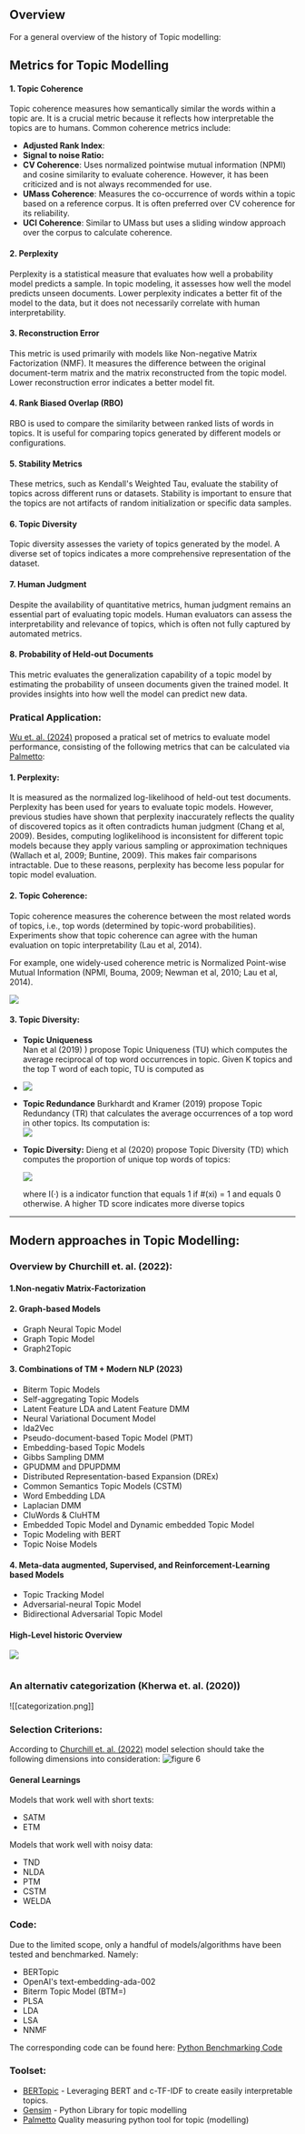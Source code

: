 
## Overview
For a general overview of the history of Topic modelling: <br>

## Metrics for Topic Modelling

#### 1. Topic Coherence
Topic coherence measures how semantically similar the words within a topic are. It is a crucial metric because it reflects how interpretable the topics are to humans. Common coherence metrics include: 
- **Adjusted Rank Index**:
- **Signal to noise Ratio:**
- **CV Coherence**: Uses normalized pointwise mutual information (NPMI) and cosine similarity to evaluate coherence. However, it has been criticized and is not always recommended for use. 
- **UMass Coherence**: Measures the co-occurrence of words within a topic based on a reference corpus. It is often preferred over CV coherence for its reliability. 
- **UCI Coherence**: Similar to UMass but uses a sliding window approach over the corpus to calculate coherence.

#### 2. Perplexity
Perplexity is a statistical measure that evaluates how well a probability model predicts a sample. In topic modeling, it assesses how well the model predicts unseen documents. Lower perplexity indicates a better fit of the model to the data, but it does not necessarily correlate with human interpretability. 

#### 3. Reconstruction Error 
This metric is used primarily with models like Non-negative Matrix Factorization (NMF). It measures the difference between the original document-term matrix and the matrix reconstructed from the topic model. Lower reconstruction error indicates a better model fit.
#### 4. Rank Biased Overlap (RBO)
RBO is used to compare the similarity between ranked lists of words in topics. It is useful for comparing topics generated by different models or configurations. 

#### 5. Stability Metrics 
These metrics, such as Kendall's Weighted Tau, evaluate the stability of topics across different runs or datasets. Stability is important to ensure that the topics are not artifacts of random initialization or specific data samples. 
#### 6. Topic Diversity
Topic diversity assesses the variety of topics generated by the model. A diverse set of topics indicates a more comprehensive representation of the dataset. 
#### 7. Human Judgment
Despite the availability of quantitative metrics, human judgment remains an essential part of evaluating topic models. Human evaluators can assess the interpretability and relevance of topics, which is often not fully captured by automated metrics. 
#### 8. Probability of Held-out Documents 
This metric evaluates the generalization capability of a topic model by estimating the probability of unseen documents given the trained model. It provides insights into how well the model can predict new data.

### Pratical Application: 
[Wu et. al. (2024)]([10.21203/rs.3.rs-3049182/v1](http://dx.doi.org/10.21203/rs.3.rs-3049182/v1)) proposed a pratical set of metrics to evaluate model performance, consisting of the following metrics that can be calculated via [Palmetto](https://github.com/dice-group/Palmetto): 

#### 1. Perplexity:
It is measured as the normalized log-likelihood of held-out test documents. Perplexity has been used for years to evaluate topic models. However, previous studies have shown that perplexity inaccurately reflects the quality of discovered topics as it often contradicts human judgment (Chang et al, 2009). Besides, computing loglikelihood is inconsistent for different topic models because they apply various sampling or approximation techniques (Wallach et al, 2009; Buntine, 2009). This makes fair comparisons intractable. Due to these reasons, perplexity has become less popular for topic model evaluation.

#### 2. Topic Coherence:
Topic coherence measures the coherence between the most related words of topics, i.e., top words (determined by topic-word probabilities).
Experiments show that topic coherence can agree with the human evaluation on topic interpretability (Lau et al, 2014).

 For example, one widely-used coherence metric is Normalized Point-wise Mutual Information (NPMI, Bouma, 2009; Newman et al, 2010; Lau et al, 2014).

  ![](NPMI.png)

#### 3. Topic Diversity:

- **Topic Uniqueness**  
  Nan et al (2019) ) propose Topic Uniqueness (TU) which computes the average reciprocal of top word occurrences in topic.
  Given K topics and the top T word of each topic, TU is computed as
- 
  ![](TU.png)

- **Topic Redundance** 
   Burkhardt and Kramer (2019) propose Topic Redundancy (TR) that calculates the average occurrences of a top word in other topics. Its computation is: <br>
  ![](TR.png)
- **Topic Diversity:** 
  Dieng et al (2020) propose Topic Diversity (TD) which computes the proportion of unique top words of topics: 
  
  ![](TD.png)
  
   where I(·) is a indicator function that equals 1 if #(xi) = 1 and equals 0 otherwise. A higher TD score indicates more diverse topics


--- 
## Modern  approaches in Topic Modelling: 

### Overview by Churchill et. al. (2022): 
#### 1.Non-negativ Matrix-Factorization 
#### 2. Graph-based Models
- Graph Neural Topic Model
- Graph Topic Model
- Graph2Topic
#### 3. Combinations of TM + Modern NLP (2023)
-  Biterm Topic Models
- Self-aggregating Topic Models
- Latent Feature LDA and Latent Feature DMM
- Neural Variational Document Model
- Ida2Vec
- Pseudo-document-based Topic Model (PMT)
- Embedding-based Topic Models
- Gibbs Sampling DMM 
- GPUDMM and DPUPDMM
 - Distributed Representation-based Expansion (DREx)
- Common Semantics Topic Models (CSTM)
- Word Embedding LDA
- Laplacian DMM 
- CluWords & CluHTM
- Embedded Topic Model and Dynamic embedded Topic Model
- Topic Modeling with BERT 
- Topic Noise Models

#### 4. Meta-data augmented, Supervised, and Reinforcement-Learning based Models
-  Topic Tracking Model
- Adversarial-neural Topic Model
- Bidirectional Adversarial Topic Model


#### High-Level historic Overview


![](https://d3i71xaburhd42.cloudfront.net/92bc23b7dfdac488c524bebbaedd9343d34b92e6/5-Figure2-1.png)

![]()[](https://d3i71xaburhd42.cloudfront.net/92bc23b7dfdac488c524bebbaedd9343d34b92e6/5-Figure3-1.png)




### An alternativ categorization  (Kherwa et. al. (2020)) 
![[categorization.png]]




### Selection Criterions: 


According to [Churchill et. al. (2022)](https://www.researchgate.net/publication/357792535_The_Evolution_of_Topic_Modeling) model selection should take the following dimensions into consideration: 
![figure 6](https://d3i71xaburhd42.cloudfront.net/92bc23b7dfdac488c524bebbaedd9343d34b92e6/30-Figure6-1.png)









#### General Learnings
Models that work well with short texts: 
- SATM
- ETM

Models that work well with noisy data: 
- TND
- NLDA
- PTM 
- CSTM
- WELDA



### Code:
Due to the limited scope, only a handful of models/algorithms have been tested and benchmarked.
Namely: 
- BERTopic
- OpenAI's text-embedding-ada-002
- Biterm Topic Model (BTM=)
- PLSA
- LDA
- LSA
- NNMF


The corresponding code can be found here: 
[Python Benchmarking Code](code/traditional_TM.py)



### Toolset: 
- [BERTopic](https://github.com/MaartenGr/BERTopic) - Leveraging BERT and c-TF-IDF to create easily interpretable topics.
- [Gensim](https://github.com/piskvorky/gensim) - Python Library for topic modelling
- [Palmetto](https://github.com/dice-group/Palmetto)  Quality measuring python tool for topic (modelling)
